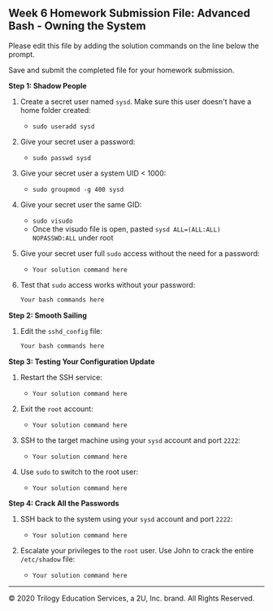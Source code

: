 ## Week 6 Homework Submission File: Advanced Bash - Owning the System

Please edit this file by adding the solution commands on the line below the prompt. 

Save and submit the completed file for your homework submission.

**Step 1: Shadow People** 

1. Create a secret user named `sysd`. Make sure this user doesn't have a home folder created:
    - `sudo useradd sysd`

2. Give your secret user a password: 
    - `sudo passwd sysd`

3. Give your secret user a system UID < 1000:
    - `sudo groupmod -g 400 sysd`

4. Give your secret user the same GID:
   - `sudo visudo`
   - Once the visudo file is open, pasted `sysd ALL=(ALL:ALL) NOPASSWD:ALL` under root

5. Give your secret user full `sudo` access without the need for a password:
   -  `Your solution command here`

6. Test that `sudo` access works without your password:

    ```bash
    Your bash commands here
    ```

**Step 2: Smooth Sailing**

1. Edit the `sshd_config` file:

    ```bash
    Your bash commands here
    ```

**Step 3: Testing Your Configuration Update**
1. Restart the SSH service:
    - `Your solution command here`

2. Exit the `root` account:
    - `Your solution command here`

3. SSH to the target machine using your `sysd` account and port `2222`:
    - `Your solution command here`

4. Use `sudo` to switch to the root user:
    - `Your solution command here`

**Step 4: Crack All the Passwords**

1. SSH back to the system using your `sysd` account and port `2222`:

    - `Your solution command here`

2. Escalate your privileges to the `root` user. Use John to crack the entire `/etc/shadow` file:

    - `Your solution command here`

---

© 2020 Trilogy Education Services, a 2U, Inc. brand. All Rights Reserved.


